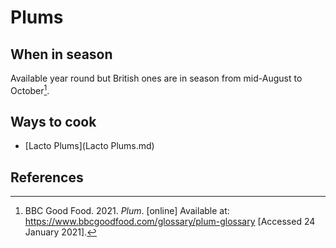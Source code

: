 # Plums
## When in season
Available year round but British ones are in season from mid-August to October[^bbc-good-food-plums].

## Ways to cook
- [Lacto Plums](Lacto Plums.md)

## References
[^bbc-good-food-plums]: BBC Good Food. 2021. _Plum_. \[online\] Available at: <https://www.bbcgoodfood.com/glossary/plum-glossary> \[Accessed 24 January 2021\].